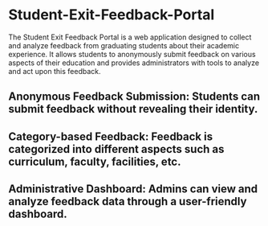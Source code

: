 # Student-Exit-Feedback-Portal
The Student Exit Feedback Portal is a web application designed to collect and analyze feedback from graduating students about their academic experience. 
It allows students to anonymously submit feedback on various aspects of their education and provides administrators with tools to analyze and act upon this feedback.

## Anonymous Feedback Submission: Students can submit feedback without revealing their identity.
## Category-based Feedback: Feedback is categorized into different aspects such as curriculum, faculty, facilities, etc.
## Administrative Dashboard: Admins can view and analyze feedback data through a user-friendly dashboard.

